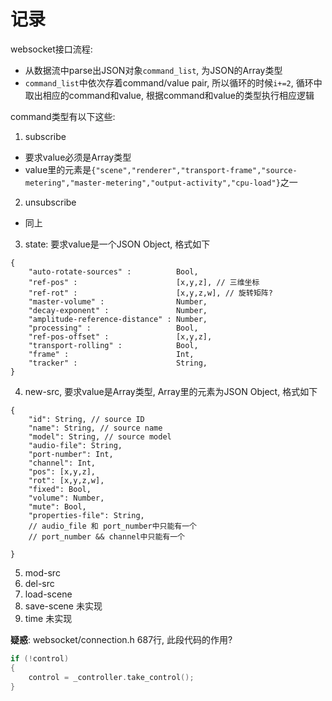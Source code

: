# 记录

websocket接口流程:
- 从数据流中parse出JSON对象`command_list`, 为JSON的Array类型
- `command_list`中依次存着command/value pair, 所以循环的时候`i+=2`, 循环中取出相应的command和value, 根据command和value的类型执行相应逻辑

command类型有以下这些:
1. subscribe
  - 要求value必须是Array类型
  - value里的元素是`{"scene","renderer","transport-frame","source-metering","master-metering","output-activity","cpu-load"}`之一
2. unsubscribe
  - 同上
3. state: 要求value是一个JSON Object, 格式如下
```
{
    "auto-rotate-sources" :          Bool,
    "ref-pos" :                      [x,y,z], // 三维坐标
    "ref-rot" :                      [x,y,z,w], // 旋转矩阵?
    "master-volume" :                Number,
    "decay-exponent" :               Number,
    "amplitude-reference-distance" : Number,
    "processing" :                   Bool,
    "ref-pos-offset" :               [x,y,z],
    "transport-rolling" :            Bool,
    "frame" :                        Int,
    "tracker" :                      String,
}
```
4. new-src, 要求value是Array类型, Array里的元素为JSON Object, 格式如下
```
{
    "id": String, // source ID
    "name": String, // source name
    "model": String, // source model
    "audio-file": String,
    "port-number": Int,
    "channel": Int,
    "pos": [x,y,z],
    "rot": [x,y,z,w],
    "fixed": Bool,
    "volume": Number,
    "mute": Bool,
    "properties-file": String,
    // audio_file 和 port_number中只能有一个
    // port_number && channel中只能有一个
    
}
```
5. mod-src
6. del-src
7. load-scene
8. save-scene 未实现
9. time 未实现

**疑惑**: websocket/connection.h 687行, 此段代码的作用?
```cpp
if (!control)
{
    control = _controller.take_control();
}
```